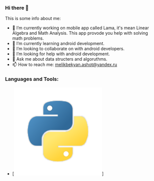 ### Hi there 👋

This is some info about me:

- 🔭 I’m currently working on mobile app called Lama, it's mean Linear Algebra and Math Analysis. This app provode you help with solving math problems.
- 🌱 I’m currently learning android development.
- 👯 I’m looking to collaborate on with android developers.
- 🤔 I’m looking for help with android development.
- 💬 Ask me about data structers and algoruthms.
- 📫 How to reach me: melikbekyan.ashot@yandex.ru

### Languages and Tools:

- [![Header](https://github.com/MelikbekyanAshot/MelikbekyanAshot/blob/main/assets/python.png)]
